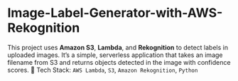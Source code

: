 # Image-Label-Generator-with-AWS-Rekognition
This project uses **Amazon S3**, **Lambda**, and **Rekognition** to detect labels in uploaded images. It’s a simple, serverless application that takes an image filename from S3 and returns objects detected in the image with confidence scores.  🔗 Tech Stack: `AWS Lambda`, `S3`, `Amazon Rekognition`, `Python`

